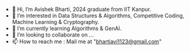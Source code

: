 - 👋 Hi, I’m Avishek Bharti, 2024 graduate from IIT Kanpur.
- 👀 I’m interested in Data Structures & Algorithms, Competitive Coding, Machine Learning & Cryptography.
- 🌱 I’m currently learning Algorithms & GenAI.
- 💞️ I’m looking to collaborate on ...
- 📫 How to reach me : Mail me at "bhartiavi1123@gmail.com"

<!---
maverick-AB/maverick-AB is a ✨ special ✨ repository because its `README.md` (this file) appears on your GitHub profile.
You can click the Preview link to take a look at your changes.
--->
